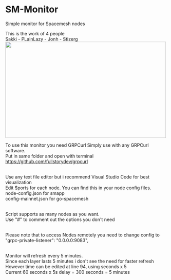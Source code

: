 # SM-Monitor
Simple monitor for Spacemesh nodes<br>

This is the work of 4 people<br>
Sakki - PLainLazy - Jonh - Stizerg
<br>
<img src="https://github.com/xeliuqa/SM-Monitor/blob/main/sm-monitor.png" height="300px" width="500px"/>

To use this monitor you need GRPCurl
Simply use with any GRPCurl software. <br> 
Put in same folder and open with terminal<br>
https://github.com/fullstorydev/grpcurl<br><br>

Use any text file editor but i recommend Visual Studio Code for best visualization<br>
Edit $ports for each node. You can find this in your node config files.<br>
node-config.json for smapp<br>
config-mainnet.json for go-spacemesh<br><br>

Script supports as many nodes as you want.<br>
Use "#" to comment out the options you don't need<br><br>

Please note that to access Nodes remotely you need to change config to<br>
"grpc-private-listener": "0.0.0.0:9083",<br><br>

Monitor will refresh every 5 minutes.<br>
Since each layer lasts 5 minutes i don't see the need for faster refresh<br>
However time can be edited at line 94, using seconds x 5<br>
Current 60 seconds x 5s delay = 300 seconds = 5 minutes

